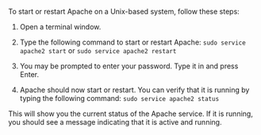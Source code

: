 To start or restart Apache on a Unix-based system, follow these steps:

1. Open a terminal window.

2. Type the following command to start or restart Apache:
`sudo service apache2 start` or `sudo service apache2 restart`

3. You may be prompted to enter your password. Type it in and press Enter.

4. Apache should now start or restart. You can verify that it is running by typing the following command:
`sudo service apache2 status`

This will show you the current status of the Apache service. If it is running, you should see a message indicating that it is active and running.
